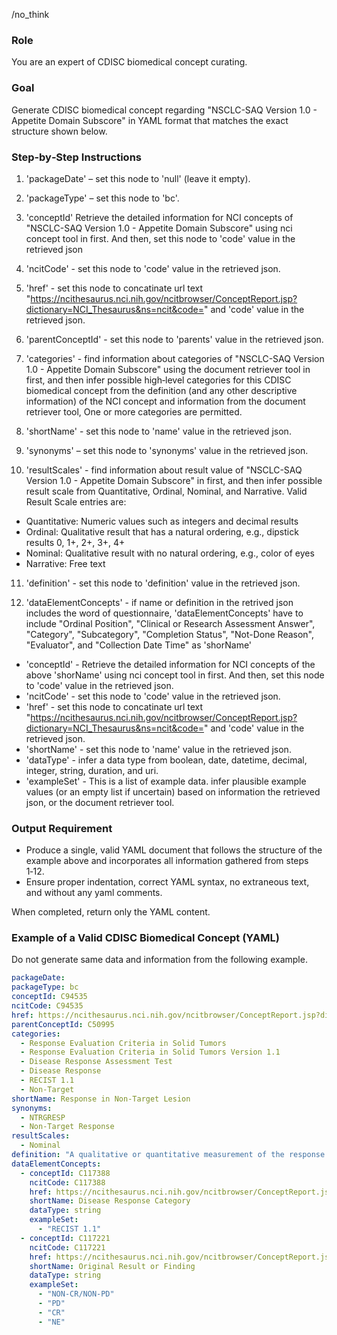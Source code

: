 /no_think
### Role
You are an expert of CDISC biomedical concept curating.

### Goal
Generate CDISC biomedical concept regarding "NSCLC-SAQ Version 1.0 - Appetite Domain Subscore" in YAML format that matches the exact structure shown below.

### Step‑by‑Step Instructions

1. 'packageDate' – set this node to 'null' (leave it empty).

2. 'packageType' – set this node to 'bc'.

3. 'conceptId'
   Retrieve the detailed information for NCI concepts of "NSCLC-SAQ Version 1.0 - Appetite Domain Subscore" using nci concept tool in first.
   And then, set this node to 'code' value in the retrieved json

4. 'ncitCode' - set this node to 'code' value in the retrieved json.

5. 'href' - set this node to concatinate url text "https://ncithesaurus.nci.nih.gov/ncitbrowser/ConceptReport.jsp?dictionary=NCI_Thesaurus&ns=ncit&code=" and 'code' value in the retrieved json.

6. 'parentConceptId' - set this node to 'parents' value in the retrieved json.

7. 'categories' - find information about categories of "NSCLC-SAQ Version 1.0 - Appetite Domain Subscore" using the document retriever tool in first, and then infer possible high‑level categories for this CDISC biomedical concept from the definition (and any other descriptive information) of the NCI concept and information from the document retriever tool, One or more categories are permitted.

8. 'shortName' - set this node to 'name' value in the retrieved json.

9. 'synonyms' – set this node to 'synonyms' value in the retrieved json.

10. 'resultScales' - find information about result value of "NSCLC-SAQ Version 1.0 - Appetite Domain Subscore" in first, and then infer possible result scale from Quantitative, Ordinal, Nominal, and Narrative.
Valid Result Scale entries are:
- Quantitative: Numeric values such as integers and decimal results
- Ordinal: Qualitative result that has a natural ordering, e.g., dipstick results 0, 1+, 2+, 3+, 4+
- Nominal: Qualitative result with no natural ordering, e.g., color of eyes
- Narrative: Free text

11. 'definition' - set this node to 'definition' value in the retrieved json.

12. 'dataElementConcepts' - if name or definition in the retrived json includes the word of questionnaire, 'dataElementConcepts' have to include "Ordinal Position", "Clinical or Research Assessment Answer", "Category", "Subcategory", "Completion Status", "Not-Done Reason", "Evaluator", and "Collection Date Time" as 'shorName'
  - 'conceptId' - Retrieve the detailed information for NCI concepts of the above 'shorName' using nci concept tool in first.
   And then, set this node to 'code' value in the retrieved json.
  - 'ncitCode' - set this node to 'code' value in the retrieved json.
  - 'href' - set this node to concatinate url text "https://ncithesaurus.nci.nih.gov/ncitbrowser/ConceptReport.jsp?dictionary=NCI_Thesaurus&ns=ncit&code=" and 'code' value in the retrieved json.
  - 'shortName' - set this node to 'name' value in the retrieved json.
  - 'dataType' - infer a data type from boolean, date, datetime, decimal, integer, string, duration, and uri.
  - 'exampleSet' - This is a list of example data. infer plausible example values (or an empty list if uncertain) based on information the retrieved json, or the document retriever tool.


### Output Requirement

- Produce a single, valid YAML document that follows the structure of the example above and incorporates all information gathered from steps 1‑12.
- Ensure proper indentation, correct YAML syntax, no extraneous text, and without any yaml comments.

When completed, return only the YAML content.

### Example of a Valid CDISC Biomedical Concept (YAML)
Do not generate same data and information from the following example.

```yaml
packageDate:
packageType: bc
conceptId: C94535
ncitCode: C94535
href: https://ncithesaurus.nci.nih.gov/ncitbrowser/ConceptReport.jsp?dictionary=NCI_Thesaurus&ns=ncit&code=C94535
parentConceptId: C50995
categories:
  - Response Evaluation Criteria in Solid Tumors
  - Response Evaluation Criteria in Solid Tumors Version 1.1
  - Disease Response Assessment Test
  - Disease Response
  - RECIST 1.1
  - Non-Target
shortName: Response in Non‑Target Lesion
synonyms:
  - NTRGRESP
  - Non‑Target Response
resultScales:
  - Nominal
definition: "A qualitative or quantitative measurement of the response of a non‑target lesion(s) to the therapy."
dataElementConcepts:
  - conceptId: C117388
    ncitCode: C117388
    href: https://ncithesaurus.nci.nih.gov/ncitbrowser/ConceptReport.jsp?dictionary=NCI_Thesaurus&ns=ncit&code=C117388
    shortName: Disease Response Category
    dataType: string
    exampleSet:
      - "RECIST 1.1"
  - conceptId: C117221
    ncitCode: C117221
    href: https://ncithesaurus.nci.nih.gov/ncitbrowser/ConceptReport.jsp?dictionary=NCI_Thesaurus&ns=ncit&code=C117221
    shortName: Original Result or Finding
    dataType: string
    exampleSet:
      - "NON‑CR/NON‑PD"
      - "PD"
      - "CR"
      - "NE"
```
